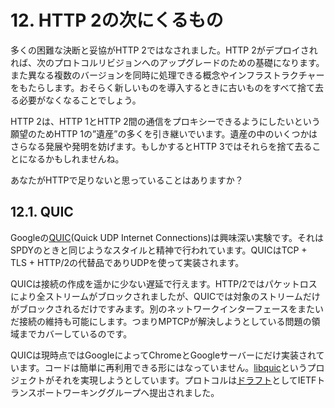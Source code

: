 # 12. HTTP 2の次にくるもの

多くの困難な決断と妥協がHTTP 2ではなされました。HTTP 2がデプロイされれば、次のプロトコルリビジョンへのアップグレードのための基礎になります。また異なる複数のバージョンを同時に処理できる概念やインフラストラクチャーをもたらします。おそらく新しいものを導入するときに古いものをすべて捨て去る必要がなくなることでしょう。

HTTP 2は、HTTP 1とHTTP 2間の通信をプロキシーできるようにしたいという願望のためHTTP 1の”遺産”の多くを引き継いでいます。遺産の中のいくつかはさらなる発展や発明を妨げます。もしかするとHTTP 3ではそれらを捨て去ることになるかもしれませんね。

あなたがHTTPで足りないと思っていることはありますか？

## 12.1. QUIC

Googleの[QUIC](https://www.chromium.org/quic)(Quick UDP Internet Connections)は興味深い実験です。それはSPDYのときと同じようなスタイルと精神で行われています。QUICはTCP + TLS + HTTP/2の代替品でありUDPを使って実装されます。

QUICは接続の作成を遥かに少ない遅延で行えます。HTTP/2ではパケットロスにより全ストリームがブロックされましたが、QUICでは対象のストリームだけがブロックされるだけですみます。別のネットワークインターフェースをまたいだ接続の維持も可能にします。つまりMPTCPが解決しようとしている問題の領域までカバーしているのです。

QUICは現時点ではGoogleによってChromeとGoogleサーバーにだけ実装されています。コードは簡単に再利用できる形にはなっていません。[libquic](https://github.com/devsisters/libquic)というプロジェクトがそれを実現しようとしています。プロトコルは[ドラフト](http://tools.ietf.org/html/draft-tsvwg-quic-protocol-01)としてIETFトランスポートワーキンググループへ提出されました。
